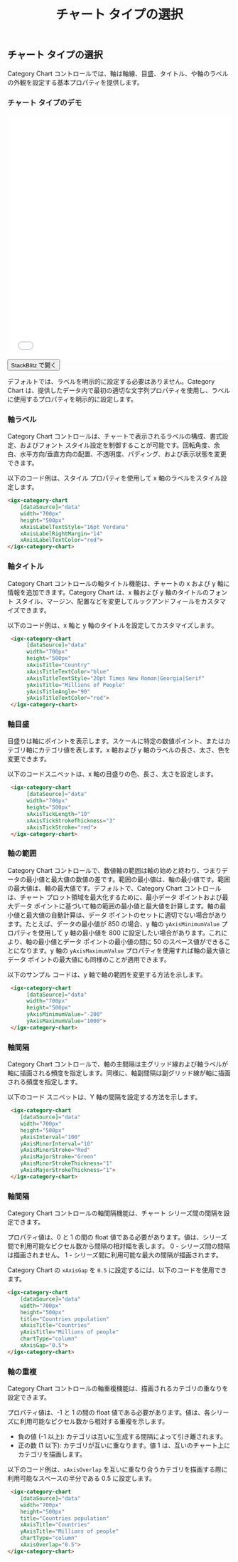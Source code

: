 ﻿---
title: チャート タイプの選択
_description: Ignite UI for Angular Category Chart コンポーネントは、カテゴリ データを表示するタッチ対応、高いパフォーマンス、軽量なチャート コントロールです。
_keywords: Ignite UI for Angular, データ ビジュアライゼーション, UI コントロール, Angular ウィジェット, web ウィジェット, UI ウィジェット, Angular, ネイティブ Angular コンポーネント スィート, ネイティブ Angular コントロール, ネイティブ Angular コンポーネント ライブラリ, Angular Chart コンポーネント, Angular Category Chart コンポーネント, Angular Chart コントロール, Angular Category Chart コントロール
_language: ja
---
## チャート タイプの選択

Category Chart コントロールでは、軸は軸線、目盛、タイトル、や軸のラベルの外観を設定する基本プロパティを提供します。

### チャート タイプのデモ

<div class="sample-container" style="height: 550px">
    <iframe id="category-chart-axis-sample-iframe" src='{environment:demosBaseUrl}/category-chart-axis-sample' width="100%" height="100%" seamless frameBorder="0" onload="onSampleIframeContentLoaded(this);"></iframe>
</div>
<div>
    <button data-localize="stackblitz" class="stackblitz-btn"   data-iframe-id="category-chart-axis-sample-iframe" data-demos-base-url="{environment:demosBaseUrl}">StackBlitz で開く
    </button>
</div>

<div class="divider--half"></div>

デフォルトでは、ラベルを明示的に設定する必要はありません。Category Chart は、提供したデータ内で最初の適切な文字列プロパティを使用し、ラベルに使用するプロパティを明示的に設定します。

### 軸ラベル

Category Chart コントロールは、チャートで表示されるラベルの構成、書式設定、およびフォント スタイル設定を制御することが可能です。回転角度、余白、水平方向/垂直方向の配置、不透明度、パディング、および表示状態を変更できます。

以下のコード例は、スタイル プロパティを使用して x 軸のラベルをスタイル設定します。

```html
<igx-category-chart
    [dataSource]="data"
    width="700px"
    height="500px"
    xAxisLabelTextStyle="16pt Verdana"
    xAxisLabelRightMargin="14"
    xAxisLabelTextColor="red">
</igx-category-chart>
```

<div class="divider--half"></div>

### 軸タイトル
Category Chart コントロールの軸タイトル機能は、チャートの x および y 軸に情報を追加できます。Category Chart は、x 軸および y 軸のタイトルのフォント スタイル、マージン、配置などを変更してルックアンドフィールをカスタマイズできます。

以下のコード例は、x 軸と y 軸のタイトルを設定してカスタマイズします。

```html
 <igx-category-chart
      [dataSource]="data"
      width="700px"
      height="500px"
      xAxisTitle="Country"
      xAxisTitleTextColor="blue"
      xAxisTitleTextStyle="20pt Times New Roman|Georgia|Serif"
      yAxisTitle="Millions of People"
      yAxisTitleAngle="90"
      yAxisTitleTextColor="red">
 </igx-category-chart>
```

### 軸目盛
目盛りは軸にポイントを表示します。スケールに特定の数値ポイント、またはカテゴリ軸にカテゴリ値を表します。x 軸および y 軸のラベルの長さ、太さ、色を変更できます。

以下のコードスニペットは、x 軸の目盛りの色、長さ、太さを設定します。

```html
 <igx-category-chart
      [dataSource]="data"
      width="700px"
      height="500px"
      xAxisTickLength="10"
      xAxisTickStrokeThickness="3"
      xAxisTickStroke="red">
 </igx-category-chart>
```

<div class="divider--half"></div>

### 軸の範囲
Category Chart コントロールで、数値軸の範囲は軸の始めと終わり、つまりデータの最小値と最大値の数値の差です。範囲の最小値は、軸の最小値です。範囲の最大値は、軸の最大値です。デフォルトで、Category Chart コントロールは、チャート プロット領域を最大化するために、最小データ ポイントおよび最大データ ポイントに基づいて軸の範囲の最小値と最大値を計算します。軸の最小値と最大値の自動計算は、データ ポイントのセットに適切でない場合があります。たとえば、データの最小値が 850 の場合、y 軸の `yAxisMinimumValue` プロパティを使用して y 軸の最小値を 800 に設定したい場合があります。これにより、軸の最小値とデータ ポイントの最小値の間に 50 のスペース値ができることになります。y 軸の `yAxisMaximumValue` プロパティを使用すれば軸の最大値とデータ ポイントの最大値にも同様のことが適用できます。

以下のサンプル コードは、y 軸で軸の範囲を変更する方法を示します。

```html
 <igx-category-chart
      [dataSource]="data"
      width="700px"
      height="500px"
      yAxisMinimumValue="-200"
      yAxisMaximumValue="1000">
 </igx-category-chart>
```

<div class="divider--half"></div>

### 軸間隔
Category Chart コントロールで、軸の主間隔は主グリッド線および軸ラベルが軸に描画される頻度を指定します。同様に、軸副間隔は副グリッド線が軸に描画される頻度を指定します。

以下のコード スニペットは、Y 軸の間隔を設定する方法を示します。

```html
 <igx-category-chart
    [dataSource]="data"
    width="700px"
    height="500px"
    yAxisInterval="100"
    yAxisMinorInterval="10" 
    yAxisMinorStroke="Red"    
    yAxisMajorStroke="Green"  
    yAxisMinorStrokeThickness="1"
    yAxisMajorStrokeThickness="1">
 </igx-category-chart>
```

<div class="divider--half"></div>

### 軸間隔

Category Chart コントロールの軸間隔機能は、チャート シリーズ間の間隔を設定できます。

プロパティ値は、0 と 1 の間の float 値である必要があります。値は、シリーズ間で利用可能なピクセル数から間隔の相対幅を表します。
   0 - シリーズ間の間隔は描画されません。
   1 - シリーズ間に利用可能な最大の間隔が描画されます。

Category Chart の `xAxisGap` を `0.5` に設定するには、以下のコードを使用できます。

```html
<igx-category-chart
    [dataSource]="data"
    width="700px"
    height="500px"
    title="Countries population"
    xAxisTitle="Countries"
    yAxisTitle="Millions of people"
    chartType="column"
    xAxisGap="0.5">
</igx-category-chart>
```

<div class="divider--half"></div>

### 軸の重複

Category Chart コントロールの軸重複機能は、描画されるカテゴリの重なりを設定できます。

プロパティ値は、-1 と 1 の間の float 値である必要があります。値は、各シリーズに利用可能なピクセル数から相対する重複を示します。

* 負の値 (-1 以上): カテゴリは互いに生成する間隔によって引き離されます。
* 正の数 (1 以下): カテゴリが互いに重なります。値 1 は、互いのチャート上にカテゴリを描画します。

以下のコード例は、`xAxisOverlap` を互いに重なり合うカテゴリを描画する際に利用可能なスペースの半分である 0.5 に設定します。

```html
 <igx-category-chart
    [dataSource]="data"
    width="700px"
    height="500px"
    title="Countries population"
    xAxisTitle="Countries"
    yAxisTitle="Millions of people"
    chartType="column"
    xAxisOverlap="0.5">
</igx-category-chart>
```

<div class="divider--half"></div>